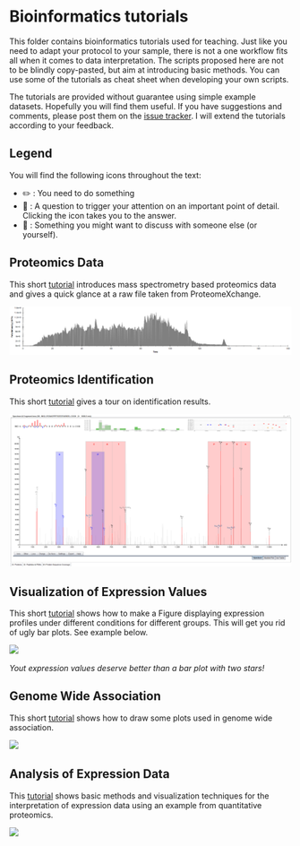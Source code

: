 # Bioinformatics tutorials

This folder contains bioinformatics tutorials used for teaching. Just like you need to adapt your protocol to your sample, there is not a one workflow fits all when it comes to data interpretation. The scripts proposed here are not to be blindly copy-pasted, but aim at introducing basic methods. You can use some of the tutorials as cheat sheet when developing your own scripts.

The tutorials are provided without guarantee using simple example datasets. Hopefully you will find them useful. If you have suggestions and comments, please post them on the [issue tracker](https://github.com/mvaudel/tutorials/issues). I will extend the tutorials according to your feedback.

## Legend

You will find the following icons throughout the text:

* :pencil2: : You need to do something
* :thought_balloon: : A question to trigger your attention on an important point of detail. Clicking the icon takes you to the answer.
* :speech_balloon: : Something you might want to discuss with someone else (or yourself).


## Proteomics Data

This short [tutorial](Proteomics_data/proteomics_data.md) introduces mass spectrometry based proteomics data and gives a quick glance at a raw file taken from ProteomeXchange.

![](Proteomics_data/images/chromatogram.png?raw=true)


## Proteomics Identification

This short [tutorial](Proteomics_identification/proteomics_identification.md) gives a tour on identification results.

![](Proteomics_identification/images/spectrum.png?raw=true)


## Visualization of Expression Values

This short [tutorial](https://github.com/mvaudel/tutorials/blob/master/Visualization/data_visualization.md) shows how to make a Figure displaying expression profiles under different conditions for different groups. This will get you rid of ugly bar plots. See example below.


![](https://raw.githubusercontent.com/mvaudel/tutorials/master/Visualization/data_visualization_files/figure-markdown_github/chicken_box_plot_median_2-1.png)

_Yout expression values deserve better than a bar plot with two stars!_

## Genome Wide Association

This short [tutorial](https://github.com/mvaudel/tutorials/blob/master/Genome_Association/genome_association.md) shows how to draw some plots used in genome wide association.

![](https://raw.githubusercontent.com/mvaudel/tutorials/master/Genome_Association/genome_association_files/figure-markdown_github/manhattan_plot-1.png)

## Analysis of Expression Data

This [tutorial](https://github.com/mvaudel/tutorials/blob/master/Expression_data/quantitative_proteomics.md) shows basic methods and visualization techniques for the interpretation of expression data using an example from quantitative proteomics.

![](https://raw.githubusercontent.com/mvaudel/tutorials/master/Expression_data/quantitative_proteomics_files/figure-markdown_github/volcano_plot-1.png)
